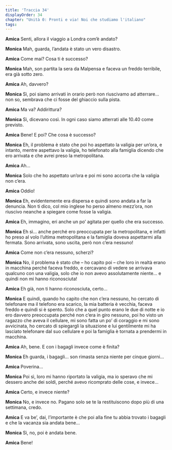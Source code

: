 ```yaml
---
title: 'Traccia 34'
displayOrder: 34
chapter: "Unità 0: Pronti e via! Noi che studiamo l'italiano"
tags:
---
```


**Amica** Senti, allora il viaggio a Londra com’è andato?

**Monica** Mah, guarda, l’andata è stato un vero disastro.

**Amica** Come mai? Cosa ti è successo?

**Monica** Mah, son partita la sera da Malpensa e faceva un freddo terribile, era già sotto zero.

**Amica** Ah, davvero?

**Monica** Sì, poi siamo arrivati in orario però non riuscivamo ad atterrare... non so, sembrava che ci fosse del ghiaccio sulla pista.

**Amica** Ma va? Addirittura?

**Monica** Sì, dicevano così. In ogni caso siamo atterrati alle 10.40 come previsto.

**Amica** Bene! E poi? Che cosa è successo?

**Monica** Eh, il problema è stato che poi ho aspettato la valigia per un’ora, e intanto, mentre aspettavo la valigia, ho telefonato alla famiglia dicendo che ero arrivata e che avrei preso la metropolitana.

**Amica** Ah...

**Monica** Solo che ho aspettato un’ora e poi mi sono accorta che la valigia non c’era.

**Amica** Oddio!

**Monica** Eh, evidentemente era dispersa e quindi sono andata a far la denuncia. Non ti dico, col mio inglese ho perso almeno mezz’ora, non riuscivo neanche a spiegare come fosse la valigia.

**Amica** Eh, immagino, eri anche un po’ agitata per quello che era successo.

**Monica** Eh sì... anche perché ero preoccupata per la metropolitana, e infatti ho preso al volo l’ultima metropolitana e la famiglia doveva aspettarmi alla fermata. Sono arrivata, sono uscita, però non c’era nessuno!

**Amica** Come non c’era nessuno, scherzi?

**Monica** No, il problema è stato che – ho capito poi – che loro in realtà erano in macchina perché faceva freddo, e cercavano di vedere se arrivava qualcuno con una valigia, solo che io non avevo assolutamente niente... e quindi non mi hanno riconosciuta!

**Amica** Eh già, non ti hanno riconosciuta, certo...

**Monica** E quindi, quando ho capito che non c’era nessuno, ho cercato di telefonare ma il telefono era scarico, la mia batteria è vecchia, faceva freddo e quindi si è spento. Solo che a quel punto erano le due di notte e io ero davvero preoccupata perché non c’era in giro nessuno, poi ho visto un ragazzo che aveva il cellulare, mi sono fatta un po’ di coraggio e mi sono avvicinata, ho cercato di spiegargli la situazione e lui gentilmente mi ha lasciato telefonare dal suo cellulare e poi la famiglia è tornata a
prendermi in macchina.

**Amica** Ah, bene. E con i bagagli invece come è finita?

**Monica** Eh guarda, i bagagli... son rimasta senza niente per cinque giorni...

**Amica** Poverina...

**Monica** Poi sì, loro mi hanno riportato la valigia, ma io speravo che mi dessero anche dei soldi, perché avevo ricomprato delle cose, e invece...

**Amica** Certo, e invece niente?

**Monica** No, e invece no. Pagano solo se te la restituiscono dopo più di una settimana, credo.

**Amica** E va be’, dai, l’importante è che poi alla fine tu abbia trovato i bagagli e che la vacanza sia andata bene...

**Monica** Sì, no, poi è andata bene.

**Amica** Bene!
